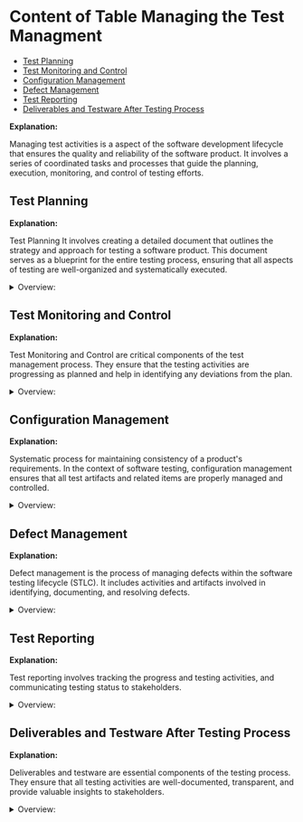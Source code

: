 <!-- markdownlint-disable MD033 -->
# Content of Table Managing the Test Managment

- [Test Planning](#test-planning)
- [Test Monitoring and Control](#test-monitoring-and-control)
- [Configuration Management](#configuration-management)
- [Defect Management](#defect-management)
- [Test Reporting](#test-reporting)
- [Deliverables and Testware After Testing Process](#deliverables-and-testware-after-testing-process)

**Explanation:**

Managing test activities is a aspect of the software development lifecycle that ensures the quality and reliability of the software product. It involves a series of coordinated tasks and processes that guide the planning, execution, monitoring, and control of testing efforts.

## Test Planning

**Explanation:**

Test Planning It involves creating a detailed document that outlines the strategy and approach for testing a software product. This document serves as a blueprint for the entire testing process, ensuring that all aspects of testing are well-organized and systematically executed.

<details>
    <summary>Overview:</summary>

1. **Introduction:**

    - **Purpose of the Test Plan:** The purpose of this test plan is to outline the testing strategy and approach for the XYZ software project. The primary objective is to ensure that the software meets the specified requirements and functions correctly before release.

    - **Scope of Testing:** Define the boundaries of the testing activities, including what will and will not be tested.
        - The scope of testing includes:
            - Functional testing of the user interface.
            - Integration testing of the backend services.
            - Performance testing under load conditions.
        - Out of scope:
            - Security testing.
            - Usability testing.

    - **Objectives:** Clearly state the goals of the testing process.
        - The objectives of the testing process are:
            - To identify and resolve defects.
            - To ensure that the software meets the specified requirements.
            - To verify that the software performs well under expected usage conditions.

    - **Constraints:** Identify any limitations or constraints that may impact testing.
        - Testing must be completed within a four-week timeframe.
        - Limited access to the production environment may impact the ability to perform end-to-end testing.

    - **Assumptions:** List any assumptions made during the planning process.
        - It is assumed that the development team will provide stable builds for testing every two weeks.
        - It is also assumed that the necessary test environments will be available and configured correctly.

2. **Test Items:**

    - **List of Items to be Tested:** Enumerate the specific items, features, or components that will be tested. This section provides a high-level overview of the main components, modules, or subsystems that will be tested.

    - **Features to be Tested:** Detail the features and functionalities that will be included in the testing scope. This section provides a detailed description of the specific features and functionalities within the high-level items. It outlines what aspects of the application will be tested

    - **Features Not to be Tested:** Specify any features or functionalities that are out of scope for testing.

3. **Risk Management:**

    - **Risk Register:** Maintain a register of identified risks that could impact testing.

        <details>
           <summary>Overview:</summary>

        1. **Risk in Testing:** Risk in testing refers to the potential for a software product to fail to meet its requirements.

        2. **Risk Identification:** Identify potential risks that could impact the software testing process.

            <details>
              <summary>Overview:</summary>

            - **Technical Risks:** Software bugs, system failures.

            - **Process Risks:** Delays, resource shortages.

            - **External Risks:** Changes in market conditions, regulatory requirements.

            </details>

        3. **Risk Assessment:** Once risks have been identified, they need to be assessed in terms of their likelihood of occurrence and their potential impact.

        4. **Risk Likelihood:** This refers to the probability that a particular risk will occur. It can be assessed based on past experience, statistical analysis.

            <details>
               <summary>Syntax:</summary>

            - **(Event that has an effect on objectives)** caused by **(cause/s)** resulting in **(consequence/s)**

            </details>

            <details>
               <summary>Examples:</summary>

            **Example 1:**

            ```text
            Suppose you're planning an outdoor event in a city where it rains about 10 days each month. 

            The likelihood of this risk can be calculated based on past weather data. If it rains 10 days out of 30 in a typical month, then the likelihood of it raining on any given day (and thus potentially disrupting your event) is 10/30, or 33.3%.
            ```

            **Example 2:**

            ```text
            Company uses a specific type of software that has had 5 security breaches reported in the past year. The risk here is that your company's data could be compromised due to a security breach in this software.

            If there were 5 breaches in the past 365 days, the likelihood of a breach on any given day is 5/365, or approximately 1.37%. This means there's a 1.37% chance that a security breach could occur on any given day, based on past data.
            ```

            </details>

    - **Risk Impact:** This refers to the potential consequences if the risk were to occur. It can be assessed in terms of the potential damage to the project's objectives, such as cost overruns, delays, or reduced quality.

        <details>
           <summary>Syntax:</summary>

        - If **(risk event)** occurs, it could lead to **(consequence/s)**.

        </details>

        <details>
           <summary>Examples:</summary>

        **Example 1:**

        ```text
        You're managing a construction project for a new building. One potential risk could be a delay in the delivery of essential building materials.

        Cost Overruns: You might have to pay extra for expedited shipping or for buying materials from a different, more expensive supplier.

        Delays: The construction schedule could be pushed back, leading to a later completion date. This could have further impacts, such as penalties for late completion or loss of revenue if the building was intended to be rented or sold.

        Reduced Quality: If you're forced to use different materials due to the delay, the quality of the building might be compromised.
        ```

        **Example 2:**

        ```text
        Suppose you're managing a software development project and one potential risk is that a key developer might leave the team before the project is completed.

        Delays: The departure of a key team member could slow down the development process, leading to a delay in the project timeline.

        Increased Costs: You might need to hire a new developer or pay overtime to other team members to cover the work. The cost of recruiting and training a new developer can also add to the project costs.

        Reduced Quality: If the new developer or the remaining team members are not as skilled or knowledgeable as the departing developer, the quality of the software could be compromised.

        Knowledge Loss: The departing developer might have critical knowledge about the project that is not fully documented or known by the rest of the team. This could lead to further delays and mistakes.
        ```

        </details>

    - **Mitigation Strategies:** Outline strategies to mitigate or manage identified risks.

        <details>
           <summary>Syntax:</summary>

        - If **(risk event)** occurs, it could lead to **(consequence/s)**. In response to this risk, we could employ the **(Risk Response Strategy)** by **(specific actions)**.

        </details>

        <details>
           <summary>Overview:</summary>

        1. **Risk Acceptance:** This is a risk response strategy where the risk is accepted without any further actions to reduce its impact or likelihood. This strategy is often used for low-priority risks, where the cost of mitigation would exceed the potential impact of the risk.

            <details>
               <summary>Examples:</summary>

            - If **minor software bug that does not affect the functionality or user experience**, it could lead to **minor inconsistencies in the user interface**. Given the low impact of this risk and the potentially high cost of fixing every minor bug, we could employ the **Risk Acceptance strategy** and accept this risk without taking further action to mitigate it.

            </details>

        2. **Risk Mitigation:** This is a risk response strategy where actions are taken to reduce the likelihood of the risk occurring or to reduce its impact if it does occur.

            <details>
               <summary>Examples:</summary>

            - If **critical software component is complex and prone to errors**, it could lead to **system instability or crashes**. In response to this risk, we could employ the Risk **Mitigation strategy** by simplifying the component, writing additional tests to catch potential errors, and implementing additional security measures to prevent unauthorized access.

            </details>

        3. **Risk Transfer:** The risk is transfered to a third party. This could involve purchasing insurance, outsourcing a risky part of the project, or using contractual agreements to shift the risk to another party.

            <details>
               <summary>Examples:</summary>

            - If **the development of a complex and specialized software module**, it could lead to **delays in the project and potential errors due to lack of expertise**. To manage this risk, we could use the **Risk Transfer strategy** by outsourcing the development of this module to a third-party vendor with proven expertise in this area.

            </details>

        4. **Contingency Plan:** This is a backup plan that tells you what to do if something goes wrong.

            <details>
               <summary>Examples:</summary>

            - If **server outage**, it could lead to **downtime and loss of user data**. A contingency plan for this risk could involve having a backup server ready to take over, and a data recovery plan in place to restore any lost data. This is an example of the **Contingency Plan strategy**.

            </details>

        </details>

    - **Risk Management Tools and Techniques:** Risk Management Tools and Techniques are methodologies used to identify, assess, and mitigate risks in software testing.

        <details>
           <summary>Syntax:</summary>

        - To manage risks in **(software testing scenario)**, we could use **(specific Risk Management Tool or Technique)** to **(identify/assess/mitigate)** risks.

        </details>

        <details>
           <summary>Overview:</summary>

        1. **Risk-Based Testing:** This approach prioritizes testing based on the risk associated with features and functions. Risks can be related to functional, non-functional, or structural aspects of the software.

            <details>
               <summary>Examples:</summary>

            - **Identify Risks:**
                - First, we identify potential risks associated with the new feature. For example, the new feature might have a high risk of causing performance issues or might be prone to security vulnerabilities.

            - **Assess Risks:**
                - Next, we assess the identified risks to determine their likelihood and impact. For example, if the new feature is complex and has many dependencies, it might have a high likelihood of causing bugs.

            - **Prioritize Testing:**
                - Based on the assessment, we prioritize our testing efforts. We focus more on high-risk areas to ensure they are thoroughly tested. For example, if the new feature has a high risk of performance issues, we perform extensive performance testing.

            - **Execute Tests:**
                - We execute the tests according to the priority. High-risk areas are tested first. For example, we might run multiple test cases to check for performance and security issues.

            - **Manage Risks:**
                - Throughout the testing process, we continuously monitor and manage risks. If new risks are identified, we reassess and adjust our testing priorities accordingly.

            </details>

        2. **Product Risk Management:** This involves identifying, assessing, and managing risks related to the software product itself. This could include functional defects, performance issues, or security vulnerabilities.

            <details>
               <summary>Examples:</summary>

            - **Data Breaches:**
                - **Risk:** Unauthorized access to sensitive patient data.
                - **Management:** We can manage this risk by conducting thorough code reviews to identify potential security vulnerabilities. We can also implement strong encryption and access control measures to protect data.

            - **System Downtime:**
                - **Risk:** The system might become unavailable, affecting healthcare operations.
                - **Management:** We can use automated testing to ensure the system meets performance standards.

            - **Incorrect Dosage Calculations:**
                - **Risk:** Errors in dosage calculations could lead to serious health issues.
                - **Management:** We can manage this risk by adding extra validation checks to ensure calculations are accurate. We can also perform thorough unit testing to verify the correctness of the dosage calculation functions.

            </details>

        3. **Project Risk Management:** Involves identifying, assessing, and managing risks related to the process of developing and testing the software. This could include risks like delays, cost overruns, or resource shortages.

            <details>
               <summary>Examples:</summary>

            - **Delays Due to Unforeseen Technical Challenges:**
                - **Risk:** The project might face delays because of unexpected technical problems.
                - **Management:** We can manage this risk by using project management tools like Jira to monitor project progress and identify issues early. We can also allocate additional time in the project.

            - **Cost Overruns Due to Changes in Requirements:**
                - **Risk:** The project might exceed its budget if there are changes in requirements.
                - **Management:** To manage this risk, we could ask more money from VC or then we could fire more people to give other more tasks.

            </details>

        </details>

4. **Test Approach(Test Strategy):**

    - **Test Pyramid:** The Test Pyramid idea is for a large number of low-level unit tests, a smaller number of integration tests, and an even smaller number of end-to-end tests.
    - **Test Levels:** Define the levels of testing based on the Test Pyramid (unit testing, integration testing, system testing, acceptance testing).
    - **Test Types:** Specify the types of testing to be performed (functional testing, non-functional testing).
    - **Test Techniques:** Describe the techniques and methodologies that will be used (White-box Testing, Black-box Testing, User Acceptance Testing (UAT)).
    - **Entry and Exit Criteria:** Define the conditions that must be met to start and stop testing activities, ensuring that the testing process is well-structured and efficient.

        <details>
           <summary>Overview:</summary>

        - **Entry Criteria:** These are the conditions that must be met before testing can begin. They ensure that all necessary preparations are completed and that the testing process can start smoothly without any blockers.

            <details>
              <summary>Examples:</summary>

            - All development tasks have been completed and the code has been merged into the main branch.

            - The application has been successfully deployed in the testing environment.

            - All test cases have been reviewed and approved by the project manager.

            - Test data required for testing has been created and is available in the testing environment.

            - The testing team has been trained on the new features and changes in the application.

            - Availability of resources (people, tools, environments, budget, and time).

            - Initial quality level of the test object (conducting smoke tests to accept the build).

            </details>

        - **Exit Criteria:** These are the conditions that must be met before testing can be considered complete. They ensure that all planned testing activities have been executed and that the software meets the required quality standards.

            <details>
               <summary>Examples:</summary>

            - All test cases have been executed.

            - All critical and high severity defects have been fixed and retested.

            - The testing team has completed a final review and approved the testing results.

            - The stakeholders have accepted the final testing report and given approval for the release.

            - Achieving the required level of coverage (requirement coverage, code coverage, functional coverage).

            - Number of unresolved defects within the agreed limit.

            - Completion of planned tests and execution of all test cases.

            - All defects found have been reported and documented.

            - Regression tests are automated and executed.

            </details>

        </details>

    - **Test Prioritization:**  To determine the sequence of test case execution based on various factors such as risk, complexity, dependencies, and requirements.

        <details>
           <summary>Overview:</summary>

        - **Risk-Based Prioritization:** Test cases are prioritized based on the results of risk analysis. High-risk areas are tested first.

            <details>
               <summary>Examples:</summary>

            Test cases for high-risk areas are executed first, followed by medium-risk and low-risk areas.

            1. **Identify Risk Factors:**
                - **Impact:** The potential impact on the system if a defect is found in this area (High, Medium, Low).
                - **Likelihood:** The probability of defects occurring in this area (High, Medium, Low).

            2. **Assign Scores to Each Factor:**
                - **Impact:** High = 3, Medium = 2, Low = 1
                - **Likelihood:** High = 3, Medium = 2, Low = 1

            3. **Calculate Risk Score:** `c = a * b`

            4. **Prioritize Test Cases:**

                | Test Case ID | Description                        | Impact | Likelihood | Risk Score |
                |--------------|------------------------------------|--------|------------|------------|
                | T1           | Login with valid credentials       | High   | High       | 3 * 3 = 9  |
                | T2           | Login with invalid credentials     | Medium | Medium     | 2 * 2 = 4  |
                | T3           | Password reset functionality       | High   | Medium     | 3 * 2 = 6  |
                | T4           | View user profile                  | Low    | Low        | 1 * 1 = 1  |
                | T5           | Update user profile                | Medium | High       | 2 * 3 = 6  |

            5. **Steps to Execute Test Cases:**

                - **Step 1:** Execute T1 (Risk Score: 9)
                - **Step 2:** Execute T3 (Risk Score: 6)
                - **Step 3:** Execute T5 (Risk Score: 6)
                - **Step 4:** Execute T2 (Risk Score: 4)
                - **Step 5:** Execute T4 (Risk Score: 1)

            </details>

        - **Coverage-Based Prioritization:** Test cases are prioritized based on the coverage they provide, such as statement coverage or branch coverage.

            <details>
               <summary>Examples:</summary>

            Test cases that achieve the highest coverage are executed first. For instance, a test case that covers 50% of the statements is executed before a test case that covers 20%.

            1. **Identify Coverage Metrics:**
                - **Statement Coverage:** The percentage of executable statements in the code that are executed by the test case.
                - **Branch Coverage:** The percentage of branches (if-else conditions) that are executed by the test case.

            2. **Assign Scores to Each Coverage Metric:**
                - **High Coverage:** 80-100% = 3
                - **Medium Coverage:** 50-79% = 2
                - **Low Coverage:** 0-49% = 1

            3. **Calculate Coverage Score:**
                - Use the coverage percentage to determine the score for each test case.

            4. **Prioritize Test Cases:**

                | Test Case ID | Description                        | Statement Coverage  | Branch Coverage | Coverage Score |
                |--------------|------------------------------------|---------------------|-----------------|----------------|
                | T1           | Login with valid credentials       | 90%                 | 80%             | 3 + 3 = 6      |
                | T2           | Login with invalid credentials     | 70%                 | 60%             | 2 + 2 = 4      |
                | T3           | Password reset functionality       | 85%                 | 75%             | 3 + 2 = 5      |
                | T4           | View user profile                  | 40%                 | 30%             | 1 + 1 = 2      |
                | T5           | Update user profile                | 75%                 | 65%             | 2 + 2 = 4      |

            5. **Steps to Execute Test Cases:**

                1. **Step 1:** Execute T1 (Coverage Score: 6)
                2. **Step 2:** Execute T3 (Coverage Score: 5)
                3. **Step 3:** Execute T2 (Coverage Score: 4)
                4. **Step 4:** Execute T5 (Coverage Score: 4)
                5. **Step 5:** Execute T4 (Coverage Score: 2)

            </details>

        - **Requirement-Based Prioritization:** Test cases are prioritized based on the priorities of the requirements they cover. High-priority requirements are tested first.

            <details>
               <summary>Examples:</summary>

            Test cases related to high-priority requirements are executed first, followed by medium and low-priority requirements.

            1. **Identify Requirement Priorities:**
                - **High Priority:** Critical requirements that are essential for the system's functionality.
                - **Medium Priority:** Important requirements that are necessary but not critical.
                - **Low Priority:** Requirements that are nice-to-have but not essential.

            2. **Assign Scores to Each Requirement Priority:**
                - **High Priority:** 3
                - **Medium Priority:** 2
                - **Low Priority:** 1

            3. **Calculate Requirement Score:**
                - Use the priority of the requirement to determine the score for each test case.

            4. **Prioritize Test Cases:**

                | Test Case ID | Description                        | Requirement Priority | Requirement Score |
                |--------------|------------------------------------|----------------------|-------------------|
                | T1           | Login with valid credentials       | High                 | 3                 |
                | T2           | Login with invalid credentials     | Medium               | 2                 |
                | T3           | Password reset functionality       | High                 | 3                 |
                | T4           | View user profile                  | Low                  | 1                 |
                | T5           | Update user profile                | Medium               | 2                 |

            5. **Steps to Execute Test Cases:**

                - **Step 1:** Execute T1 (Requirement Score: 3)
                - **Step 2:** Execute T3 (Requirement Score: 3)
                - **Step 3:** Execute T2 (Requirement Score: 2)
                - **Step 4:** Execute T5 (Requirement Score: 2)
                - **Step 5:** Execute T4 (Requirement Score: 1)

            </details>

        - **Test Execution Schedule:** To define the order in which test cases are executed, ensuring that dependencies are managed and high-priority tests are run first.

            - **Technical Dependencies:** Test cases that are dependent on others must be executed in the correct order to avoid blockers.

            - **Logical Dependencies:** Test cases that logically depend on the results of other tests should be executed in the appropriate sequence.

            - **Priority Levels:** High-priority test cases should be executed before medium and low-priority test cases.

            <details>
               <summary>Examples:</summary>

            1. **Identify Dependencies:**
                - **Technical Dependencies:** Test cases that are dependent on the completion of other test cases.
                - **Logical Dependencies:** Test cases that logically depend on the results of other tests.

            2. **Assign Priority Levels:**
                - **High Priority:** Critical test cases that need to be executed first.
                - **Medium Priority:** Important test cases that are necessary but not critical.
                - **Low Priority:** Test cases that are nice-to-have but not essential.

            3. **Calculate Total Score for Each Test Case:**
                - Combine the priority levels and dependencies to determine the execution order.

            4. **Prioritize Test Cases Based on Total Score:**

                | Test Case ID | Description                        | Priority | Technical Dependency | Logical Dependency | Total Score |
                |--------------|------------------------------------|----------|----------------------|--------------------|-------------|
                | T1           | Login with valid credentials       | High     | T2                   | None               | 3 + 2 = 5   |
                | T2           | Login with invalid credentials     | Medium   | None                 | None               | 2 + 3 = 5   |
                | T3           | Password reset functionality       | High     | T2                   | None               | 3 + 2 = 5   |
                | T4           | View user profile                  | Low      | None                 | None               | 1 + 3 = 4   |
                | T5           | Update user profile                | Medium   | T3                   | None               | 2 + 2 = 4   |

            5. **Steps to Execute Test Cases:**

                - **Step 1:** Execute T2 (Medium priority, no dependencies)
                - **Step 2:** Execute T1 (High priority, dependent on T2)
                - **Step 3:** Execute T3 (High priority, dependent on T2)
                - **Step 4:** Execute T5 (Medium priority, dependent on T3)
                - **Step 5:** Execute T4 (Low priority, no dependencies)

            </details>

       </details>

5. **Resources:**

    - **Roles and Responsibilities:** Define the roles and responsibilities of the testing team and other stakeholders.

    - **Test Environment:**
        - **Environment Setup:** Identify hardware and software requirements, configure the environment, and install necessary tools.

        - **Test Data Management:** Identify data requirements, create or extract test data, ensure data privacy and security, and maintain test data.

        - **Environment Maintenance:** Monitor and maintain the test environment to ensure stability and reliability.

        - **Tools:** List the tools that will be used for testing, including test management tools, automation tools, and defect tracking tools.

6. **Schedule:**

    - **Testing Timeline:** Provide a timeline for the testing activities, including start and end dates.
    - **Milestones:** Identify key milestones and deliverables throughout the testing process.
    - **Deliverables:** List the expected deliverables from the testing activities (test cases, test scripts, test reports).

7. **Test Estimation:**

    **Explanation:**

    Test Estimation is the process of predicting the time, effort, and cost required for testing activities.

    <details>
       <summary>Overview:</summary>

    1. **Metrics-Based Estimation:**

        - **Estimation Based on Ratios:** This technique involves using data from previous projects to derive standard ratios that can be applied to new projects.

            <details>
               <summary>Examples:</summary>

            Development to test effort ratio in a previous project was 3:2, and the current project has a development effort of 600 person-days, the test effort can be estimated as 400 person-days.

            </details>

        - **Extrapolation:** This technique uses data from the current project to estimate future activities.

            <details>
               <summary>Examples:</summary>

            Team completed 80 story points in the first sprint, they might estimate that they can complete 80 story points in the next sprint as well.

            </details>

    2. **Expert-Based Estimation:**

    - **Wide Band Delphi:** In this iterative technique, people make experience-based estimations in isolation. The results are collected, and if there are significant deviations, the experts discuss their estimations and make new estimates based on the feedback. This process is repeated until a consensus is reached.

    - **Three Point Estimation:** This technique uses three estimates to define an approximate range for an activity's cost: Most Likely (M), Optimistic (O), and Pessimistic (P). The expected cost E.

        <details>
           <summary>Syntax:</summary>

        - `E` is the expected duration
        - `O` is the optimistic duration (the shortest time in which the task can be completed)
        - `M` is the most likely duration (the completion time having the highest probability)
        - `P` is the pessimistic duration (the longest time the task might take, assuming everything goes wrong)

        `E = (O + 4M + P) / 6`

        </details>

        <details>
           <summary>Examples:</summary>

        - Optimistic duration `O` = 3 days (if everything goes perfectly)

        - Most likely duration `M` = 5 days (the most probable duration considering normal problems and delays)

        - Pessimistic duration `P` = 9 days (if many issues are found during testing)

        - **Answer:** `E = (3 + 4*5 + 9) / 6 = 5.33 days`

        </details>

    </details>

8. **Communication Plan:**

    - **Forms and Frequency of Communication:** Define how and when communication will occur among team members and stakeholders.
    - **Documentation Templates:** Specify the templates to be used for documentation and reporting.

9. **Budget:**

    - **Budget Allocation:** Detail the budget allocated for testing activities.
    - **Cost Estimates:** Provide cost estimates for resources, tools, and other expenses related to testing.

10. **Approval:**

    - **Sign-off by Stakeholders:** The sign-off section of a test plan is indicates that all stakeholders have reviewed and approved the test plan. This approval signifies that the stakeholders agree with the testing strategy, scope, objectives, and other details outlined in the test plan.

</details>

## Test Monitoring and Control

**Explanation:**

Test Monitoring and Control are critical components of the test management process. They ensure that the testing activities are progressing as planned and help in identifying any deviations from the plan.

<details>
    <summary>Overview:</summary>

1. **Test Monitoring:**
    - Test monitoring involves the continuous observation and measurement of the testing process. It helps in tracking the progress of testing activities against the planned schedule and budget.
    - Monitoring includes keeping an eye on various factors such as cost, time, effort, and resources. It ensures that the testing process is on track and any issues are identified early.
    - The primary goal of test monitoring is to provide visibility into the testing process and ensure that the project is progressing as expected.

2. **Test Control:**
    - Test control involves taking corrective actions based on the information gathered from test monitoring. When deviations from the plan are observed, appropriate control actions are implemented to address these deviations.
    - Control actions can include reprioritizing tests, reallocating resources, adjusting schedules, or modifying test plans. These actions help in bringing the testing process back on track.
    - Test control ensures that the testing objectives are met and the quality of the product is maintained.

3. **Test Metrics:**
    - Test metrics are quantitative measures used to assess various aspects of the testing process. They provide valuable insights into the effectiveness and efficiency of testing activities.
    - Metrics can include project progress metrics (test completion, resource utilization), test progress metrics (test case implementation progress, test execution time), product quality metrics (defect density, response time).
    - By analyzing these metrics, test managers can make informed decisions, identify areas for improvement, and ensure that the testing process aligns with the project goals.

</details>

## Configuration Management

**Explanation:**

Systematic process for maintaining consistency of a product's requirements. In the context of software testing, configuration management ensures that all test artifacts and related items are properly managed and controlled.

<details>
    <summary>Overview:</summary>

1. **Unique Identification:** Every item involved in the testing process, such as test cases, test scripts, test data, and test environments, must have a unique identifier. This helps in tracking and managing these items effectively.

2. **Version Control:** Managing changes to test artifacts. It involves keeping track of different versions of each item, ensuring that changes are documented, and previous versions can be retrieved if necessary. This helps in maintaining the integrity of the testing process.

3. **Change Management:** Involves controlling and documenting changes to test artifacts. Any modifications to test cases, test scripts, or other items must go through a formal process to ensure that changes are reviewed, approved, and tracked.

4. **Traceability:** Traceability ensures that all test artifacts are linked to their related requirements, design documents, and other relevant items. This helps in understanding the relationships between different items and ensures that all requirements are covered by test cases.

5. **History of Revisions:** Maintaining a history of revisions allows teams to track changes made to test artifacts over time. This includes documenting what changes were made, who made them, and why they were made. This historical information is valuable for audits and for understanding the evolution of the testing process.

</details>

## Defect Management

**Explanation:**

Defect management is the process of managing defects within the software testing lifecycle (STLC). It includes activities and artifacts involved in identifying, documenting, and resolving defects.

<details>
    <summary>Overview:</summary>

1. **What is a Defect?** A defect is a deviation from the expected result or requirement, often referred to as an anomaly.

2. **Defect Reporting:** Communication of defect reports (also known as bug reports) is essential for ensuring that stakeholders are aware of the testing status and any issues that may arise. Different stakeholders may require different types of information, so reports should be tailored accordingly. Defect reports should include details such as the number of defects identified, their severity, status, and any trends observed.

3. **Defect Management Process:**

    - **Defect Identification:** Finding defects in the software.
    - **Defect Logging:** Documenting the identified defects.
    - **Defect Triage:** Prioritizing and categorizing defects.
    - **Defect Assignment:** Assigning defects to the appropriate team members for resolution.
    - **Defect Resolution:** Fixing the defects.
    - **Defect Verification:** Verifying that the defects have been fixed.
    - **Defect Closure:** Closing the defects once they are resolved and verified.

4. **Bug Severity Levels:**
    - **Critical:** System crash, data loss, security vulnerability.
    - **High:** Major feature broken but no system-wide failure.
    - **Medium:** Functionality issue, but workaround available.
    - **Low:** Minor UI bugs, spelling mistakes.

5. **Bug Priority Levels:**
    - **P1 (Urgent):** Must be fixed immediately.
    - **P2 (High):** Should be fixed soon but not blocking.
    - **P3 (Medium):** Fix when possible, minor impact.
    - **P4 (Low):** Cosmetic or minor improvements.

6. **Bug Report Structure:**
    - **Bug ID:** Unique identifier for the bug (BUG-001).
    - **Title:** A brief and descriptive title summarizing the bug ("Login button not responsive on mobile devices").
    - **Description:** A detailed description of the bug, including what the bug is, where it occurs, and its impact on the application.
    - **Steps to Reproduce:**
        1. Step-by-step instructions to reproduce the bug.
        2. Include any specific conditions or data required to reproduce the issue.
    - **Expected Result:** A clear description of what should happen if the bug were not present.
    - **Actual Result:** A clear description of what actually happens when the bug occurs.
    - **Severity:** The severity level of the bug (Critical, High, Medium, Low).
    - **Priority:** The priority level of the bug (P1 (Urgent), P2 (High), P3 (Medium), P4 (Low)).
    - **Environment:**
        - Browser (Chrome 92.0.4515.107)
        - Operating System (Windows 11)
        - Device (iPhone 12)
        - Application version (v1.2.3)
    - **Attachments:** Any relevant screenshots, videos, logs, or error messages that help illustrate the bug.
    - **Additional Information:** Any other information that might be relevant, such as related bugs, recent changes, or possible causes.
    - **Reporter:** Name and contact information of the person who reported the bug.
    - **Status:** Current status of the bug (New, In Progress, Resolved, Closed).
    - **Assigned To:** Name of the person or team responsible for fixing the bug.
    - **Date Reported:** The date when the bug was reported.
    - **Date Resolved:** The date when the bug was resolved (if applicable).

7. **Common Mistakes to Identify:**
    - Missing steps to reproduce.
    - Vague or generic summaries.
    - Lack of environment details (browser, OS, app version).
    - No logs, error messages, or screenshots.
    - Incorrect severity or priority labels.

8. **Good Practices for Defect Management:**
    - **Clear and Detailed Reporting:** Ensure that defect reports are clear, detailed, and include all necessary information such as steps to reproduce, environment details, logs, error messages, and screenshots.
    - **Accurate Severity and Priority:** Assign accurate severity and priority levels to defects to ensure that critical issues are addressed promptly.
    - **Regular Triage Meetings:** Conduct regular defect triage meetings to prioritize and categorize defects effectively.
    - **Effective Communication:** Maintain open and effective communication between testers, developers, and other stakeholders to ensure that defects are resolved efficiently.
    - **Continuous Monitoring:** Continuously monitor defect trends and metrics to identify areas for improvement and prevent recurring issues.
    - **Documentation:** Keep detailed records of all defects, their status, and resolution steps to maintain a comprehensive defect management history.

</details>

## Test Reporting

**Explanation:**

Test reporting involves tracking the progress and testing activities, and communicating testing status to stakeholders.

<details>
    <summary>Overview:</summary>

1. **Test Progress Report:** The Test Summary Report is a comprehensive document that provides an overall summary of the testing activities and outcomes. It is typically prepared at the end of the testing phase or project and serves as a formal record of the testing effort. These reports are generated regularly (daily, weekly) and include details such as the test period, progress made, notable deviations, impediments, test metrics, new and changed risks, and plans for the next period.

2. **Test Summary Report:** Test summary reports, also known as test completion reports, are prepared at the end of a project, test level, or test type. They summarize the testing activities and results, providing a comprehensive overview of the testing process. The purpose of test summary reports is to provide stakeholders with a detailed account of the testing activities and outcomes.

3. **Communication:** Communication of test reports is essential for ensuring that stakeholders are aware of the testing status and any issues that may arise. Different stakeholders may require different types of information, so reports should be tailored accordingly.

</details>

## Deliverables and Testware After Testing Process

**Explanation:**

Deliverables and testware are essential components of the testing process. They ensure that all testing activities are well-documented, transparent, and provide valuable insights to stakeholders.

<details>
    <summary>Overview:</summary>

1. **Deliverables:**

    - **Test Plan:**
        - **Purpose:** Outlines the strategy and approach for testing.
        - **Contents:** Objectives, scope, test items, test approach, resources, schedule, and risk management.

    - **Test Summary Reports:**
        - **Purpose:** Summarize the results of test execution.
        - **Contents:** Number of test cases executed, passed, failed, blocked, and defect summary.

    - **Test Metrics and KPIs:**
        - **Purpose:** Measure the effectiveness and progress of testing.
        - **Contents:** Test coverage metrics, performance metrics, defect density, and test execution efficiency.

    - **Test Progress Reports:**
        - **Purpose:** Provide ongoing updates on the status of testing activities.
        - **Contents:** Progress against the test plan, issues encountered, and any deviations from the plan.

    - **Test Execution Reports:**
        - **Purpose:** Document the detailed results of test execution.
        - **Contents:** Execution logs, actual vs. expected results, and any anomalies observed.

    - **Test Closure Report:**
        - **Purpose:** Provide a comprehensive summary of the testing activities upon completion.
        - **Contents:** Test summary, final metrics, resolved and unresolved defects, lessons learned, and stakeholder sign-off.

2. **Testware:**

    - **Test Scenarios:**
        - **Purpose:** Provide high-level descriptions of what needs to be tested.
        - **Contents:** Scenarios derived from use cases, requirements, or user stories that ensure test coverage.

    - **Test Cases and Test Scripts:**
        - **Purpose:** Define the specific tests to be executed.
        - **Contents:** What is realates with test cases.

    - **Test Data:**
        - **Purpose:** Provide the necessary data for executing test cases.
        - **Contents:** Data sets, data sources, and any modifications made during testing.

    - **Defect Reports:**
        - **Purpose:** Document defects identified during testing.
        - **Contents:** What is realates with defect reports.

    - **Traceability Matrix:**
        - **Purpose:** Map and trace user requirements with test cases.
        - **Contents:** A table that links requirements to their corresponding test cases to ensure coverage.

    - **Test Logs:**
        - **Purpose:** Record the details of test execution.
        - **Contents:** Execution logs, timestamps, environment details, and issues encountered.

    - **Automation Scripts:**:
        - **Purpose:** Automate the execution of test cases.
        - **Contents:** Scripts for automated testing, including setup and teardown procedures.

    - **Test Environment Configuration:**:
        - **Purpose:** Document the setup and configuration of the test environment.
        - **Contents:** Environment configuration, hardware, software, network settings, and environment issues.

    - **Test Tools:**
        - **Purpose:** Support the execution and management of testing activities.
        - **Contents:** Tools for test management, automation, and defect tracking.

<details>
